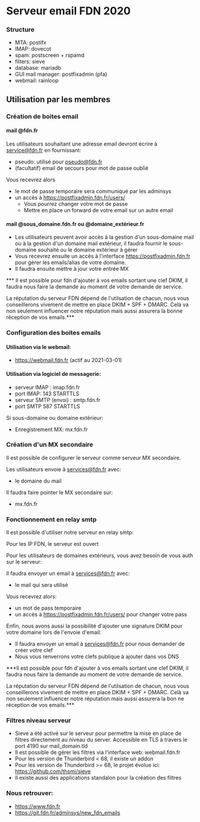 # Serveur email FDN 2020

### Structure
* MTA: postifx
* IMAP: dovecot
* spam: postscreen + rspamd
* filters: sieve
* database: mariadb
* GUI mail manager: postfixadmin (pfa)
* webmail: rainloop

## **Utilisation par les membres**

### Création de boites email

#### mail @fdn.fr

Les utilisateurs souhaitant une adresse email devront écrire à service@fdn.fr en fournissant:

* pseudo: utilisé pour pseudo@fdn.fr
* (facultatif) email de secours pour mot de passe oublié

Vous recevrez alors
* le mot de passe temporaire sera communiqué par les adminsys
* un accès à https://postfixadmin.fdn.fr/users/
  * Vous pourrez changer votre mot de passe
  * Mettre en place un forward de votre email sur un autre email

#### mail @sous_domaine.fdn.fr ou @domaine_extérieur.fr

* Les utilisateurs peuvent avoir accès à la gestion d'un sous-domaine mail ou à la gestion d'un domaine mail extérieur, il faudra fournir le sous-domaine souhaité ou le domaine extérieur à gérer
* Vous recevrez ensuite un accès à l'interface https://postfixadmin.fdn.fr pour gérer les emails/alias de votre domaine.
* Il faudra ensuite mettre à jour votre entrée MX

*** Il est possible pour fdn d'ajouter à vos emails sortant une clef DKIM, il faudra nous faire la demande au moment de votre demande de service.

La réputation du serveur FDN dépend de l'utilsation de chacun, nous vous conseillerons vivement de mettre en place DKIM + SPF + DMARC. Celà va non seulement influencer notre réputation mais aussi assurera la bonne réception de vos emails.***

### Configuration des boites emails

#### Utilisation via le webmail:

* https://webmail.fdn.fr (actif au 2021-03-01)

#### Utilisation via logiciel de messagerie:

* serveur IMAP : imap.fdn.fr
* port IMAP: 143 STARTTLS
* serveur SMTP (envoi) : smtp.fdn.fr
* port SMTP 587 STARTTLS

Si sous-domaine ou domaine extérieur:
* Enregistrement MX: mx.fdn.fr

### Création d'un MX secondaire

Il est possible de configurer le serveur comme serveur MX secondaire.

Les utilisateurs envoie à services@fdn.fr avec:
* le domaine du mail

Il faudra faire pointer le MX secondaire sur:
* mx.fdn.fr

### Fonctionnement en relay smtp

Il est possible d'utiliser notre serveur en relay smtp:

Pour les IP FDN, le serveur est ouvert

Pour les utilisateurs de domaines extérieurs, vous avez besoin de vous auth sur le serveur:

Il faudra envoyer un email à services@fdn.fr avec:
* le mail qui sera utilisé

Vous recevrez alors:
* un mot de pass temporaire
* un accès à https://postfixadmin.fdn.fr/users/ pour changer votre pass

Enfin, nous avons aussi la possibilité d'ajouter une signature DKIM pour votre domaine lors de l'envoie d'email:

* Il faudra envoyer un email à services@fdn.fr pour nous demander de créer votre clef
* Nous vous renverrons votre clefs publique à ajouter dans vos DNS

***Il est possible pour fdn d'ajouter à vos emails sortant une clef DKIM, il faudra nous faire la demande au moment de votre demande de service.

La réputation du serveur FDN dépend de l'utilsation de chacun, nous vous conseillerons vivement de mettre en place DKIM + SPF + DMARC. Celà va non seulement influencer notre réputation mais aussi assurera la bon
ne réception de vos emails.***

### Filtres niveau serveur

* Sieve a été activé sur le serveur pour permettre la mise en place de filtres directement au niveau du server. Accessible en TLS à travers le port 4190 sur mail_domain.tld
* Il est possible de gérer les filtres via l'interface web: webmail.fdn.fr
* Pour les version de Thunderbird < 68, il existe un addon
* Pour les version de Thunderbird >= 68, le projet évolue ici: https://github.com/thsmi/sieve
* Il existe aussi des applications standalon pour la création des filtres

### Nous retrouver:

* https://www.fdn.fr
* https://git.fdn.fr/adminsys/new_fdn_emails
